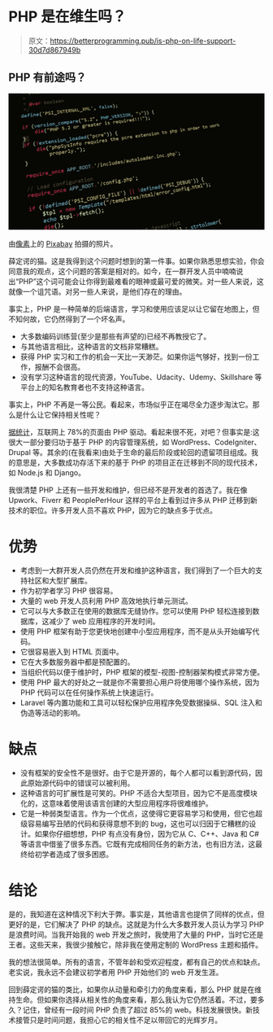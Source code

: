 # PHP 是在维生吗？

> 原文：<https://betterprogramming.pub/is-php-on-life-support-30d7d867949b>

## PHP 有前途吗？

![](img/2de0a4d3770c3c43f8e49fc0351a46a3.png)

由[像素](https://www.pexels.com/)上的 [Pixabay](https://www.pexels.com/photo/abstract-business-code-coding-276452/) 拍摄的照片。

薛定谔的猫。这是我得到这个问题时想到的第一件事。如果你熟悉思想实验，你会同意我的观点，这个问题的答案是相对的。如今，在一群开发人员中喃喃说出“PHP”这个词可能会让你得到最难看的眼神或最可爱的微笑。对一些人来说，这就像一个诅咒语。对另一些人来说，是他们存在的理由。

事实上，PHP 是一种简单的后端语言，学习和使用应该足以让它留在地图上，但不知何故，它仍然得到了一个坏名声。

*   大多数编码训练营(至少是那些有声望的)已经不再教授它了。
*   与其他语言相比，这种语言的文档非常糟糕。
*   获得 PHP 实习和工作的机会一天比一天渺茫。如果你运气够好，找到一份工作，报酬不会很高。
*   没有学习这种语言的现代资源，YouTube、Udacity、Udemy、Skillshare 等平台上的知名教育者也不支持这种语言。

事实上，PHP 不再是一等公民。看起来，市场似乎正在竭尽全力逐步淘汰它。那么是什么让它保持相关性呢？

[据统计](https://w3techs.com/technologies/details/pl-php)，互联网上 78%的页面由 PHP 驱动。看起来很不死，对吧？但事实是:这很大一部分要归功于基于 PHP 的内容管理系统，如 WordPress、CodeIgniter、Drupal 等。其余的(在我看来)由处于生命的最后阶段或轮回的遗留项目组成。我的意思是，大多数成功存活下来的基于 PHP 的项目正在迁移到不同的现代技术，如 Node.js 和 Django。

我很清楚 PHP 上还有一些开发和维护，但已经不是开发者的首选了。我在像 Upwork、Fiverr 和 PeoplePerHour 这样的平台上看到过许多从 PHP 迁移到新技术的职位。许多开发人员不喜欢 PHP，因为它的缺点多于优点。

# 优势

*   考虑到一大群开发人员仍然在开发和维护这种语言，我们得到了一个巨大的支持社区和大型扩展库。
*   作为初学者学习 PHP 很容易。
*   大量的 web 开发人员利用 PHP 高效地执行单元测试。
*   它可以与大多数正在使用的数据库无缝协作。您可以使用 PHP 轻松连接到数据库，这减少了 web 应用程序的开发时间。
*   使用 PHP 框架有助于您更快地创建中小型应用程序，而不是从头开始编写代码。
*   它很容易嵌入到 HTML 页面中。
*   它在大多数服务器中都是预配置的。
*   当组织代码以便于维护时，PHP 框架的模型-视图-控制器架构模式非常方便。
*   使用 PHP 最大的好处之一就是你不需要担心用户将使用哪个操作系统，因为 PHP 代码可以在任何操作系统上快速运行。
*   Laravel 等内置功能和工具可以轻松保护应用程序免受数据操纵、SQL 注入和伪造等活动的影响。

# **缺点**

*   没有框架的安全性不是很好。由于它是开源的，每个人都可以看到源代码，因此原始源代码中的错误可以被利用。
*   这种语言的可扩展性是可笑的。PHP 不适合大型项目，因为它不是高度模块化的，这意味着使用该语言创建的大型应用程序将很难维护。
*   它是一种弱类型语言。作为一个优点，这使得它更容易学习和使用，但它也超级容易编写丑陋的代码和获得意想不到的 bug，这也可以归因于它糟糕的设计。如果你仔细想想，PHP 有点没有身份，因为它从 C、C++、Java 和 C#等语言中借鉴了很多东西。它既有完成相同任务的新方法，也有旧方法，这最终给初学者造成了很多困惑。

# 结论

是的，我知道在这种情况下利大于弊。事实是，其他语言也提供了同样的优点，但更好的是，它们解决了 PHP 的缺点。这就是为什么大多数开发人员认为学习 PHP 是浪费时间。当我开始我的 web 开发之旅时，我使用了大量的 PHP，当时它还是王者。这些天来，我很少接触它，除非我在使用定制的 WordPress 主题和插件。

我的想法很简单。所有的语言，不管年龄和受欢迎程度，都有自己的优点和缺点。老实说，我永远不会建议初学者用 PHP 开始他们的 web 开发生涯。

回到薛定谔的猫的类比，如果你从动量和牵引力的角度来看，那么 PHP 就是在维持生命。但如果你选择从相关性的角度来看，那么我认为它仍然活着。不过，要多久？记住，曾经有一段时间 PHP 负责了超过 85%的 web。科技发展很快。新技术接管只是时间问题，我担心它的相关性不足以带回它的光辉岁月。